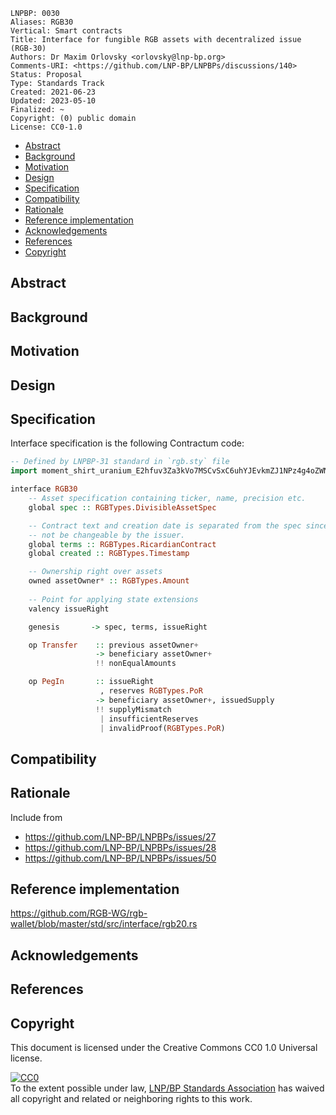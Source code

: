 ```
LNPBP: 0030
Aliases: RGB30
Vertical: Smart contracts
Title: Interface for fungible RGB assets with decentralized issue (RGB-30)
Authors: Dr Maxim Orlovsky <orlovsky@lnp-bp.org>
Comments-URI: <https://github.com/LNP-BP/LNPBPs/discussions/140>
Status: Proposal
Type: Standards Track
Created: 2021-06-23
Updated: 2023-05-10
Finalized: ~
Copyright: (0) public domain
License: CC0-1.0
```

- [Abstract](#abstract)
- [Background](#background)
- [Motivation](#motivation)
- [Design](#design)
- [Specification](#specification)
- [Compatibility](#compatibility)
- [Rationale](#rationale)
- [Reference implementation](#reference-implementation)
- [Acknowledgements](#acknowledgements)
- [References](#references)
- [Copyright](#copyright)


## Abstract


## Background


## Motivation


## Design



## Specification

Interface specification is the following Contractum code:

```haskell
-- Defined by LNPBP-31 standard in `rgb.sty` file
import moment_shirt_uranium_E2hfuv3Za3kVo7MSCvSxC6uhYJEvkmZJ1NPz4g4oZWNw as RGBTypes

interface RGB30
    -- Asset specification containing ticker, name, precision etc.
    global spec :: RGBTypes.DivisibleAssetSpec

    -- Contract text and creation date is separated from the spec since it must
    -- not be changeable by the issuer.
    global terms :: RGBTypes.RicardianContract
    global created :: RGBTypes.Timestamp

    -- Ownership right over assets
    owned assetOwner* :: RGBTypes.Amount
    
    -- Point for applying state extensions
    valency issueRight

    genesis       -> spec, terms, issueRight

    op Transfer    :: previous assetOwner+ 
                   -> beneficiary assetOwner+
                   !! nonEqualAmounts

    op PegIn       :: issueRight
                    , reserves RGBTypes.PoR
                   -> beneficiary assetOwner+, issuedSupply
                   !! supplyMismatch 
                    | insufficientReserves 
                    | invalidProof(RGBTypes.PoR)
```

## Compatibility


## Rationale

Include from
- <https://github.com/LNP-BP/LNPBPs/issues/27>
- <https://github.com/LNP-BP/LNPBPs/issues/28>
- <https://github.com/LNP-BP/LNPBPs/issues/50>

## Reference implementation

<https://github.com/RGB-WG/rgb-wallet/blob/master/std/src/interface/rgb20.rs>

## Acknowledgements


## References


## Copyright

This document is licensed under the Creative Commons CC0 1.0 Universal license.

<p xmlns:dct="http://purl.org/dc/terms/">
  <a rel="license"
     href="http://creativecommons.org/publicdomain/zero/1.0/">
    <img src="http://i.creativecommons.org/p/zero/1.0/88x31.png" style="border-style:none;" alt="CC0" />
  </a>
  <br />
  To the extent possible under law,
  <a rel="dct:publisher" href="https://lnp-bp.org">
    <span property="dcl:title">LNP/BP Standards Association</span></a>
  has waived all copyright and related or neighboring rights to this work.
</p>
